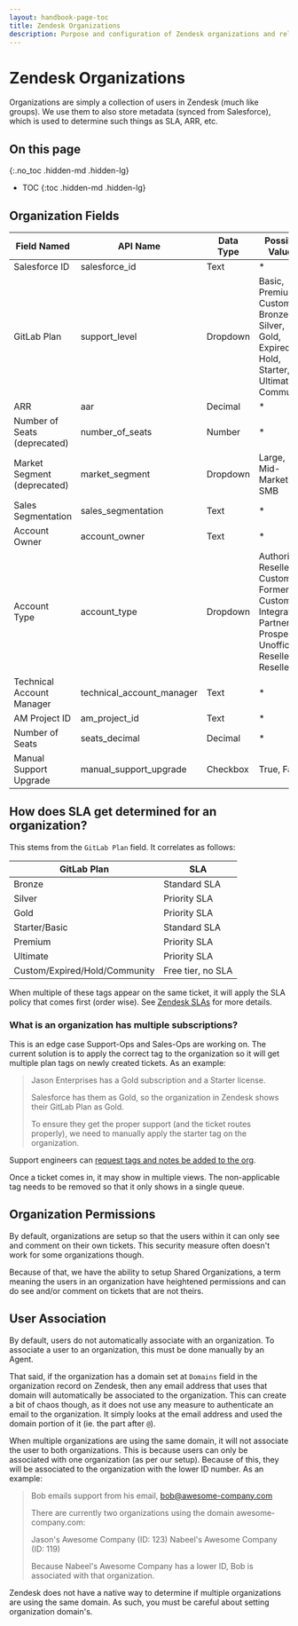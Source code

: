 ```yaml
---
layout: handbook-page-toc
title: Zendesk Organizations
description: Purpose and configuration of Zendesk organizations and related fields.
---
```


# Zendesk Organizations

Organizations are simply a collection of users in Zendesk (much like groups).
We use them to also store metadata (synced from Salesforce), which is used to
determine such things as SLA, ARR, etc.

## On this page
{:.no_toc .hidden-md .hidden-lg}

- TOC
{:toc .hidden-md .hidden-lg}

## Organization Fields

| Field Named | API Name | Data Type | Possible Values |
|-------------|----------|-----------|-----------------|
| Salesforce ID                | salesforce_id | Text     | * |
| GitLab Plan                  | support_level | Dropdown | Basic, Premium, Custom, Bronze, Silver, Gold, Expired, Hold, Starter, Ultimate, Community |
| ARR                          | aar | Decimal  | * |
| Number of Seats (deprecated) | number_of_seats | Number   | * |
| Market Segment (deprecated)  | market_segment | Dropdown | Large, Mid-Market, SMB |
| Sales Segmentation           | sales_segmentation | Text     | * |
| Account Owner                | account_owner | Text     | * |
| Account Type                 | account_type | Dropdown | Authorized Reseller, Customer, Former Customer, Integrator, Partner, Prospect, Unofficial Reseller, Reseller |
| Technical Account Manager    | technical_account_manager | Text     | * |
| AM Project ID                | am_project_id | Text     | * |
| Number of Seats              | seats_decimal | Decimal  | * |
| Manual Support Upgrade       | manual_support_upgrade | Checkbox | True, False |

## How does SLA get determined for an organization?

This stems from the `GitLab Plan` field. It correlates as follows:

| GitLab Plan | SLA |
|-------------|-----|
| Bronze                        | Standard SLA |
| Silver                        | Priority SLA |
| Gold                          | Priority SLA |
| Starter/Basic                 | Standard SLA |
| Premium                       | Priority SLA |
| Ultimate                      | Priority SLA |
| Custom/Expired/Hold/Community | Free tier, no SLA |

When multiple of these tags appear on the same ticket, it will apply the SLA
policy that comes first (order wise). See [Zendesk SLAs](slas.html) for more
details.

### What is an organization has multiple subscriptions?

This is an edge case Support-Ops and Sales-Ops are working on. The current
solution is to apply the correct tag to the organization so it will get multiple
plan tags on newly created tickets. As an example:

> Jason Enterprises has a Gold subscription and a Starter license.
> 
> Salesforce has them as Gold, so the organization in Zendesk shows their
> GitLab Plan as Gold.
>
> To ensure they get the proper support (and the ticket routes properly), we
> need to manually apply the starter tag on the organization.

Support engineers can [request tags and notes be added to the org](https://gitlab.com/gitlab-com/support/support-ops/support-ops-project/-/issues/new?issuable_template=Add%20Zendesk%20Organization%20Notes%20or%20Tags%20Request).

Once a ticket comes in, it may show in multiple views. The non-applicable tag
needs to be removed so that it only shows in a single queue.

## Organization Permissions

By default, organizations are setup so that the users within it can only see and
comment on their own tickets. This security measure often doesn't work for some
organizations though.

Because of that, we have the ability to setup Shared Organizations, a term
meaning the users in an organization have heightened permissions and can do see
and/or comment on tickets that are not theirs. 

## User Association

By default, users do not automatically associate with an organization. To
associate a user to an organization, this must be done manually by an Agent. 

That said, if the organization has a domain set at `Domains` field in the organization record on Zendesk, then any email address that
uses that domain will automatically be associated to the organization. This can
create a bit of chaos though, as it does not use any measure to authenticate
an email to the organization. It simply looks at the email address and used the
domain portion of it (ie. the part after `@`). 

When multiple organizations are using the same domain, it will not associate the
user to both organizations. This is because users can only be associated with
one organization (as per our setup). Because of this, they will be associated
to the organization with the lower ID number. As an example:

> Bob emails support from his email, bob@awesome-company.com
>
> There are currently two organizations using the domain awesome-company.com:
>
> Jason's Awesome Company (ID: 123)
> Nabeel's Awesome Company (ID: 119)
>
> Because Nabeel's Awesome Company has a lower ID, Bob is associated with that
> organization.

Zendesk does not have a native way to determine if multiple organizations are
using the same domain. As such, you must be careful about setting organization
domain's. 
